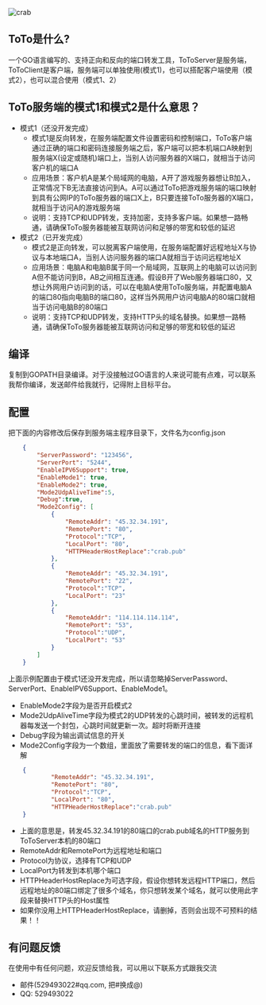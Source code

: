 ![crab](http://www.crab.pub/crabs.png)
## ToTo是什么?
一个GO语言编写的、支持正向和反向的端口转发工具，ToToServer是服务端，ToToClient是客户端，服务端可以单独使用(模式1)，也可以搭配客户端使用（模式2），也可以混合使用（模式1、2）

## ToTo服务端的模式1和模式2是什么意思？

* 模式1（还没开发完成）
    *  模式1是反向转发，在服务端配置文件设置密码和控制端口，ToTo客户端通过正确的端口和密码连接服务端之后，客户端可以把本机端口A映射到服务端X(设定或随机)端口上，当别人访问服务器的X端口，就相当于访问客户机的端口A
    *  应用场景：客户机A是某个局域网的电脑，A开了游戏服务器想让B加入，正常情况下B无法直接访问到A。A可以通过ToTo把游戏服务端的端口映射到具有公网IP的ToTo服务器的端口X上，B只要连接ToTo服务器的X端口，就相当于访问A的游戏服务端
    *  说明：支持TCP和UDP转发，支持加密，支持多客户端。如果想一路畅通，请确保ToTo服务器能被互联网访问和足够的带宽和较低的延迟
* 模式2（已开发完成）
    *  模式2是正向转发，可以脱离客户端使用，在服务端配置好远程地址X与协议与本地端口A，当别人访问服务器的端口A就相当于访问远程地址X
    *  应用场景：电脑A和电脑B属于同一个局域网，互联网上的电脑可以访问到A但不能访问到B，AB之间相互连通。假设B开了Web服务器端口80，又想让外网用户访问到的话，可以在电脑A使用ToTo服务端，并配置电脑A的端口80指向电脑B的端口80，这样当外网用户访问电脑A的80端口就相当于访问电脑B的80端口
    *  说明：支持TCP和UDP转发，支持HTTP头的域名替换。如果想一路畅通，请确保ToTo服务器能被互联网访问和足够的带宽和较低的延迟


## 编译

复制到GOPATH目录编译。对于没接触过GO语言的人来说可能有点难，可以联系我帮你编译，发送邮件给我就行，记得附上目标平台。

## 配置

把下面的内容修改后保存到服务端主程序目录下，文件名为config.json
```json
    {
        "ServerPassword": "123456",
        "ServerPort": "5244",
        "EnableIPV6Support": true,
        "EnableMode1": true,
        "EnableMode2": true,
        "Mode2UdpAliveTime":5,
        "Debug":true,
        "Mode2Config": [
            {
                "RemoteAddr": "45.32.34.191",
                "RemotePort": "80",
                "Protocol":"TCP",
                "LocalPort": "80",
                "HTTPHeaderHostReplace":"crab.pub"
            },
            {
                "RemoteAddr": "45.32.34.191",
                "RemotePort": "22",
                "Protocol":"TCP",
                "LocalPort": "23"
            },
            {
                "RemoteAddr": "114.114.114.114",
                "RemotePort": "53",
                "Protocol":"UDP",
                "LocalPort": "53"
            }
        ]
    }
```
上面示例配置由于模式1还没开发完成，所以请忽略掉ServerPassword、ServerPort、EnableIPV6Support、EnableMode1。

* EnableMode2字段为是否开启模式2
* Mode2UdpAliveTime字段为模式2的UDP转发的心跳时间，被转发的远程机器每发送一个封包，心跳时间就更新一次。超时将断开连接
* Debug字段为输出调试信息的开关
* Mode2Config字段为一个数组，里面放了需要转发的端口的信息，看下面详解
```json
    {
            "RemoteAddr": "45.32.34.191",
            "RemotePort": "80",
            "Protocol":"TCP",
            "LocalPort": "80",
            "HTTPHeaderHostReplace":"crab.pub"
    }
```
* 上面的意思是，转发45.32.34.191的80端口的crab.pub域名的HTTP服务到ToToServer本机的80端口
* RemoteAddr和RemotePort为远程地址和端口
* Protocol为协议，选择有TCP和UDP
* LocalPort为转发到本机哪个端口
* HTTPHeaderHostReplace为可选字段，假设你想转发远程HTTP端口，然后远程地址的80端口绑定了很多个域名，你只想转发某个域名，就可以使用此字段来替换HTTP头的Host属性
* 如果你没用上HTTPHeaderHostReplace，请删掉，否则会出现不可预料的结果！！

## 有问题反馈
在使用中有任何问题，欢迎反馈给我，可以用以下联系方式跟我交流

* 邮件(529493022#qq.com, 把#换成@)
* QQ: 529493022
